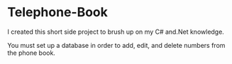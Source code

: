 ﻿# Telephone-Book

I created this short side project to brush up on my C# and.Net knowledge. 

You must set up a database in order to add, edit, and delete numbers from the phone book.